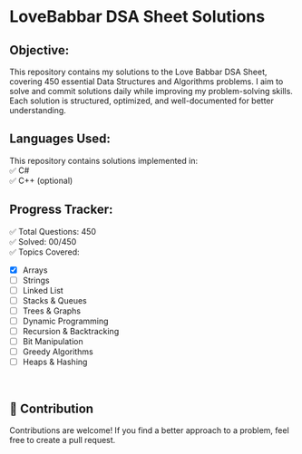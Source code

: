 # LoveBabbar DSA Sheet Solutions

## Objective:
This repository contains my solutions to the Love Babbar DSA Sheet, covering 450 essential Data Structures and Algorithms problems. I aim to solve and commit solutions daily while improving my problem-solving skills. Each solution is structured, optimized, and well-documented for better understanding. <br />



## Languages Used:
This repository contains solutions implemented in:  
✅ C#  
✅ C++ (optional)
<br />



## Progress Tracker:
✅ Total Questions: 450  <br />
✅ Solved: 00/450  <br />
✅ Topics Covered:     
- [x] Arrays  
- [ ] Strings  
- [ ] Linked List  
- [ ] Stacks & Queues  
- [ ] Trees & Graphs  
- [ ] Dynamic Programming  
- [ ] Recursion & Backtracking  
- [ ] Bit Manipulation  
- [ ] Greedy Algorithms  
- [ ] Heaps & Hashing
<br />



## 🤝 Contribution  
Contributions are welcome! If you find a better approach to a problem, feel free to create a pull request.  



 

